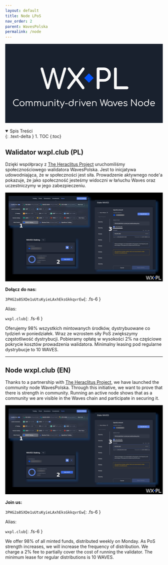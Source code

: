 ```yaml
---
layout: default
title: Node LPoS
nav_order: 2
parent: WavesPolska
permalink: /node
---
```

![](/images/cd-node.png)

<details open markdown="block">
  <summary>
    Spis Treści
  </summary>
  {: .text-delta }
1. TOC
{:toc}
</details>

## Walidator wxpl.club (PL)

Dzięki współpracy z [The Heraclitus Project](http://wxpl.club/heraclitus) uruchomiliśmy społecznościowego walidatora WavesPolska. Jest to inicjatywa udowodniająca, że w społeczności jest siła. Prowadzenie aktywnego node'a pokazuje, że jako społeczność jesteśmy widoczni w łańuchu Waves oraz uczestniczymy w jego zabezpieczeniu.

![](/images/stake-waves.jpg)

**Dołącz do nas:**

```3PHG2a8SXDe1uUtuKyieLAxhEksGkkqvrEw```{: .fs-6 }

Alias:

```wxpl.club```{: .fs-6 }

Oferujemy 98% wszystkich mintowanych środków, dystrybuowane co tydzień w poniedziałek. Wraz ze wzrostem siły PoS zwiększymy częstotliwość dystrybucji. Pobieramy opłatę w wysokości 2% na częściowe pokrycie kosztów prowadzenia walidatora. Minimalny leasing pod regularne dystrybucje to 10 WAVES.

---

## Node wxpl.club (EN)

Thanks to a partnership with [The Heraclitus Project](http://wxpl.club/heraclitus), we have launched the community node WavesPolska. Through this initiative, we want to prove that there is strength in community. Running an active node shows that as a community we are visible in the Waves chain and participate in securing it.

![](/images/stake-waves.jpg)

**Join us:**

```3PHG2a8SXDe1uUtuKyieLAxhEksGkkqvrEw```{: .fs-6 }

Alias:

```wxpl.club```{: .fs-6 }

We offer 98% of all minted funds, distributed weekly on Monday. As PoS strength increases, we will increase the frequency of distribution. We charge a 2% fee to partially cover the cost of running the validator. The minimum lease for regular distributions is 10 WAVES.

